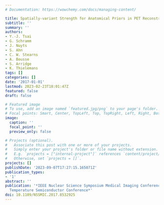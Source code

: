 ```yaml
---
# Documentation: https://wowchemy.com/docs/managing-content/

title: Spatially-variant Strength for Anatomical Priors in PET Reconstruction
subtitle: ''
summary: ''
authors:
- Y.-J. Tsai
- G. Schramm
- J. Nuyts
- S. Ahn
- C. W. Stearns
- A. Bousse
- S. Arridge
- K. Thielemans
tags: []
categories: []
date: '2017-01-01'
lastmod: 2023-02-23T18:01:47Z
featured: false
draft: false

# Featured image
# To use, add an image named `featured.jpg/png` to your page's folder.
# Focal points: Smart, Center, TopLeft, Top, TopRight, Left, Right, BottomLeft, Bottom, BottomRight.
image:
  caption: ''
  focal_point: ''
  preview_only: false

# Projects (optional).
#   Associate this post with one or more of your projects.
#   Simply enter your project's folder or file name without extension.
#   E.g. `projects = ["internal-project"]` references `content/project/deep-learning/index.md`.
#   Otherwise, set `projects = []`.
projects: []
publishDate: '2023-09-07T17:27:15.165071Z'
publication_types:
- '1'
abstract: ''
publication: '*IEEE Nuclear Science Symposium Medical Imaging Conference and Room
  Temperature Semiconductor Conference*'
doi: 10.1109/NSSMIC.2017.8532925
---
```

